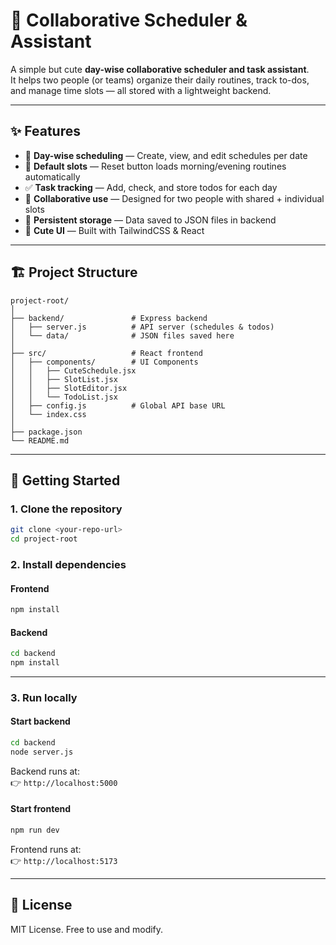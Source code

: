 # 🌸 Collaborative Scheduler & Assistant  

A simple but cute **day-wise collaborative scheduler and task assistant**.  
It helps two people (or teams) organize their daily routines, track to-dos, and manage time slots — all stored with a lightweight backend.  

---

## ✨ Features  

- 📅 **Day-wise scheduling** — Create, view, and edit schedules per date  
- 🔄 **Default slots** — Reset button loads morning/evening routines automatically  
- ✅ **Task tracking** — Add, check, and store todos for each day  
- 🤝 **Collaborative use** — Designed for two people with shared + individual slots  
- 💾 **Persistent storage** — Data saved to JSON files in backend  
- 🎨 **Cute UI** — Built with TailwindCSS & React  

---

## 🏗️ Project Structure  

```
project-root/
│
├── backend/               # Express backend
│   ├── server.js          # API server (schedules & todos)
│   └── data/              # JSON files saved here
│
├── src/                   # React frontend
│   ├── components/        # UI Components
│   │   ├── CuteSchedule.jsx
│   │   ├── SlotList.jsx
│   │   ├── SlotEditor.jsx
│   │   └── TodoList.jsx
│   ├── config.js          # Global API base URL
│   └── index.css
│
├── package.json
└── README.md
```

---

## 🚀 Getting Started  

### 1. Clone the repository  
```bash
git clone <your-repo-url>
cd project-root
```

### 2. Install dependencies  

#### Frontend  
```bash
npm install
```

#### Backend  
```bash
cd backend
npm install
```

---

### 3. Run locally  

#### Start backend  
```bash
cd backend
node server.js
```
Backend runs at:  
👉 `http://localhost:5000`

#### Start frontend  
```bash
npm run dev
```
Frontend runs at:  
👉 `http://localhost:5173`

---

## 📜 License  

MIT License. Free to use and modify.  
